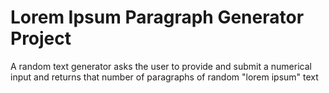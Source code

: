 # Lorem Ipsum Paragraph Generator Project

A random text generator asks the user to provide and submit a numerical input and returns that number of paragraphs of random "lorem ipsum" text
